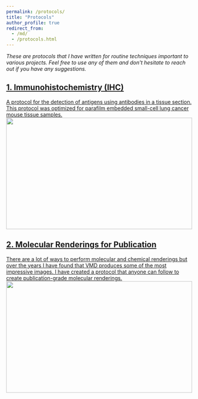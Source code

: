 ```yaml
---
permalink: /protocols/
title: "Protocols"
author_profile: true
redirect_from:
  - /md/
  - /protocols.html
---
```


<em>These are protocols that I have written for routine techniques important to various projects. Feel free to use any of them and don't hesitate to reach out if you have any suggestions.</em>

<h2><a href="/files/Protocols/IHC.pdf" target="_blank">1. Immunohistochemistry (IHC)</a></h2>
<a href="https://www.mit.edu/~kastner/files/Protocols/IHC.pdf" target="_blank">
A protocol for the detection of antigens using antibodies in a tissue section. This protocol was optimized for parafilm embedded small-cell lung cancer mouse tissue samples.<br/>
<img src='https://www.mit.edu/~kastner/images/IHC.png' width='500' height='300'>
</a>

<h2><a href="/files/Protocols/Rendering_2019.pdf" target="_blank">2. Molecular Renderings for Publication</a></h2>
<a href="https://www.mit.edu/~kastner/files/Protocols/Rendering_2019.pdf" target="_blank">
There are a lot of ways to perform molecular and chemical renderings but over the years I have found that VMD produces some of the most impressive images. I have created a protocol that anyone can follow to create publication-grade molecular renderings.<br/>
<img src='https://www.mit.edu/~kastner/images/vancomycin.png' width='500' height='300'>
</a>
